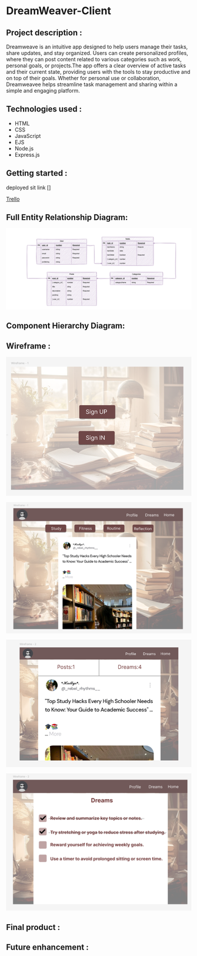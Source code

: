 # DreamWeaver-Client



**Project description :** 
---------------------------------------------------
Dreamweave is an intuitive app designed to help users manage their tasks, share updates, and stay organized. Users can create personalized profiles, where they can post content related to various categories such as work, personal goals, or projects.The app offers a clear overview of active tasks and their current state, providing users with the tools to stay productive and on top of their goals. Whether for personal use or collaboration, Dreamweavee helps streamline task management and sharing within a simple and engaging platform.


**Technologies used :**
---------------------------------------------------
- HTML
- CSS
- JavaScript
- EJS
- Node.js
- Express.js

**Getting started :**
----------------------------------------------------
 deployed sit link []

[Trello](https://trello.com/invite/b/676bf69b20ad5fa300965e9e/ATTIf6cc6cb3e5213ef90505a3a7c6fd555d8457F81E/dreamweavers)


**Full Entity Relationship Diagram:**
----------------------------------------------------
![Alt text](ERD.pnG)

**Component Hierarchy Diagram:**
----------------------------------------------------

**Wireframe :**
----------------------------------------------------
![Alt text](1.pnG)

![Alt text](2.pnG)

![Alt text](3.pnG)

![Alt text](4.pnG)

**Final product :**
----------------------------------------------------

**Future enhancement :**
----------------------------------------------------